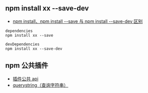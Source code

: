 ## npm install xx --save-dev

-   [npm install、npm install --save 与 npm install --save-dev 区别](https://blog.csdn.net/qq_30378229/article/details/78463930)

```
dependencies
npm install xx --save

devDependencies
npm install xx --save-dev
```

## npm 公共插件

-   [插件公共 api](http://nodejs.cn/api/)
-   [querystring（查询字符串）](http://nodejs.cn/api/querystring.html)
